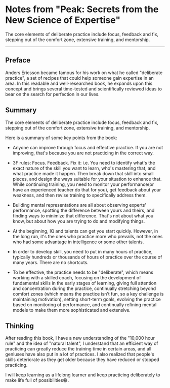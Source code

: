 # Notes from "Peak: Secrets from the New Science of Expertise"


The core elements of deliberate practice include focus, feedback and fix, stepping out of the comfort zone, extensive training, and mentorship.

<!--more-->

---

## Preface

Anders Ericsson became famous for his work on what he called "deliberate practice", a set of recipes that could help someone gain expertise in an area. In this readable and well-researched book, he expands upon this concept and brings several time-tested and scientifically reviewed ideas to bear on the search for perfection in our lives. 

## Summary

The core elements of deliberate practice include focus, feedback and fix, stepping out of the comfort zone, extensive training, and mentorship.

Here is a summary of some key points from the book:

+ Anyone can improve through focus and effective practice. If you are not improving, that's because you are not practicing in the correct way.

+ 3F rules: Focus. Feedback. Fix it: i.e. You need to identify what's the exact nature of the skill you want to learn, who's mastering that, and what practice made it happen. Then break down that skill into small pieces, and design the ways suitable for your situation to enhance that. While continuing training, you need to monitor your performance(or have an experienced teacher do that for you), get feedback about your weakness, and then revise training to specifically address them.

+ Building mental representations are all about observing experts' performance, spotting the difference between yours and theirs, and finding ways to minimize that difference. That's not about what you know, but about how you are trying to do and modifying things.

+ At the beginning, IQ and talents can get you start quickly. However, in the long run, it's the ones who practice more who prevails, not the ones who had some advantage in intelligence or some other talents.

+ In order to develop skill, you need to put in many hours of practice, typically hundreds or thousands of hours of practice over the course of many years. There are no shortcuts.

+ To be effective, the practice needs to be "deliberate", which means working with a skilled coach, focusing on the development of fundamental skills in the early stages of learning, giving full attention and concentration during the practice, continually stretching beyond comfort zones (which means the practice isn’t fun, so a key challenge is maintaining motivation), setting short-term goals, evolving the practice based on monitoring of performance, and continually refining mental models to make them more sophisticated and extensive.

## Thinking

After reading this book, I have a new understanding of the "10,000 hour rule" and the idea of "natural talent", I understand that an efficient way of practicing can greatly reduce the training time in certain areas, and all geniuses have also put in a lot of practices. I also realized that people's skills deteriorate as they get older because they have reduced or stopped practicing.

I will keep learning as a lifelong learner and keep practicing deliberately to make life full of possibilities😁.


